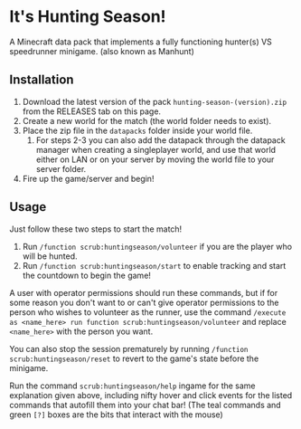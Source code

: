 # It's Hunting Season!

A Minecraft data pack that implements a fully functioning hunter(s) VS speedrunner minigame. (also known as Manhunt)

## Installation

1. Download the latest version of the pack `hunting-season-(version).zip` from the RELEASES tab on this page.
2. Create a new world for the match (the world folder needs to exist).
3. Place the zip file in the `datapacks` folder inside your world file.
    1. For steps 2-3 you can also add the datapack through the datapack manager when creating a singleplayer world, and use that world either on LAN or on your server by moving the world file to your server folder.
4. Fire up the game/server and begin!

## Usage

Just follow these two steps to start the match!

1. Run `/function scrub:huntingseason/volunteer` if you are the player who will be hunted.
2. Run `/function scrub:huntingseason/start` to enable tracking and start the countdown to begin the game!

A user with operator permissions should run these commands, but if for some reason you don't want to or can't give operator permissions to the person who wishes to volunteer as the runner, use the command `/execute as <name_here> run function scrub:huntingseason/volunteer` and replace `<name_here>` with the person you want. 

You can also stop the session prematurely by running `/function scrub:huntingseason/reset` to revert to the game's state before the minigame.

Run the command `scrub:huntingseason/help` ingame for the same explanation given above, including nifty hover and click events for the listed commands that autofill them into your chat bar!
(The teal commands and green `[?]` boxes are the bits that interact with the mouse)
